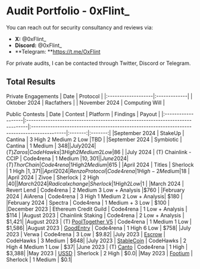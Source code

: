 # Audit Portfolio - 0xFlint_

You can reach out for security consultancy and reviews via:

- **X:** @0xFlint_
- **Discord:** @0xFlint_
- **Telegram: **https://t.me/OxFlint

For private audits, I can be contacted through Twitter, Discord or Telegram. 

## Total Results

Private Engagements
| Date             | Protocol    | 
|:-------------------|:-------------|
| Oktober 2024  | Racfathers |
| November 2024  | Computing Will |

Public Contests
| Date             | Contest                                                                       | Platform                                                                                 | Findings | Payout |
|:-------------------|:------------------------------------------------------------------------------|:--------------------------------------------------------------------------------------------|:-------:|:-------:|
|September 2024 | StakeUp | Cantina | 3 High 2 Medium 2 Low |TBD |
|September 2024 | Symbiotic | Cantina | 1 Medium | $348 |
|July 2024 | (T) Zaros | CodeHawks | 3 High 2 Medium 2 Low |$86 |
|July 2024 | (T) Chainlink - CCIP | Code4rena | 1 Medium |$10,301 |
|June 2024 | (T) ThorChain | Code4rena | 1 High 2 Medium |$615 |
|April 2024  | Titles | Sherlock | 1 High |$1,371 |
|April 2024  | Renzo Protocol | Code4rena | 1 High - 2 Medium |$18 |
|April 2024  | Zivoe | Sherlock | 2 High |$40 |
|March 2024  | Radicalxchange | Sherlock | 1 High 2 Low |$1 |
|March 2024  | Revert Lend | Code4rena | 2 Medium 3 Low + Analysis |$760 |
|February 2024  | AiArena | Code4rena | 3 High 1 Medium 2 Low + Analysis| $180 |
|February 2024  | Spectra | Code4rena | 1 Medium + 3 Low | $100 |
|December 2023  | Ethereum Credit Guild | Code4rena | 1 Low + Analysis  | $114 |
|August 2023  | Chainlink Staking | Code4rena | 2 Low + Analysis  | $1,421|
|August 2023  | (T) [PoolTogether V5](https://code4rena.com/reports/2023-08-pooltogether) | Code4rena | 1 Medium 1 Low | $1,586|
|August 2023  | [GoodEntry](https://code4rena.com/reports/2023-08-goodentry) | Code4rena | 1 High 6 Low | $758|
|July 2023  | Verwa | Code4rena | 3 Low  | $9.82|
|July 2023  | [Escrow](https://www.codehawks.com/report/cljyfxlc40003jq082s0wemya) | CodeHawks | 3 Medium  | $648|
|July 2023  | [StableCoin](https://www.codehawks.com/report/cljx3b9390009liqwuedkn0m0) | CodeHawks | 2 High 4 Medium 1 Low | $37|
|June 2023 | (T) [Canto](https://code4rena.com/reports/2023-06-canto#h-01-pre-defined-limit-is-different-from-the-spec)   | Code4rena | 1 High  | $3,388|
|May 2023  | [USSD](https://audits.sherlock.xyz/contests/82/report)    | Sherlock | 2 High  | $0.0|
|May 2023  | [Footium](https://audits.sherlock.xyz/contests/71/report) | Sherlock | 1 Medium  | $0.1|
